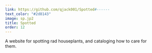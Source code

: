 ```yaml
---
link: https://github.com/qjack001/Spotted#------
text_color: "#2d8143"
image: sp.jp2
title: Spotted
order: 12 
---
```

A website for spotting rad houseplants, and cataloging how to care for them.
